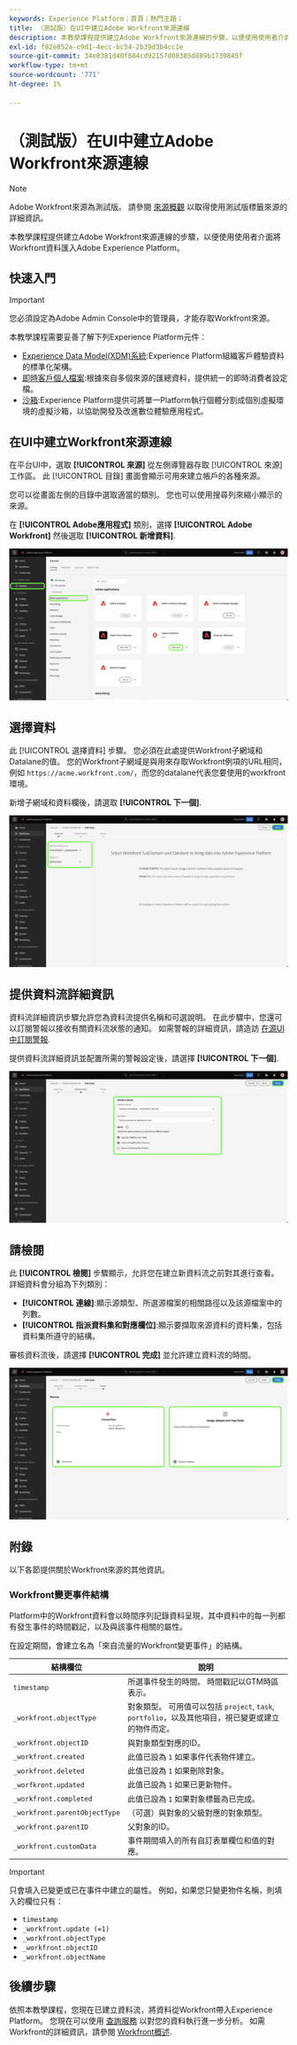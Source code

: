 ```yaml
---
keywords: Experience Platform；首頁；熱門主題；
title: （測試版）在UI中建立Adobe Workfront來源連線
description: 本教學課程提供建立Adobe Workfront來源連線的步驟，以便使用使用者介面將Workfront資料匯入Adobe Experience Platform。
exl-id: f82e852a-c9d1-4ecc-bc54-2b39d3b4cc1e
source-git-commit: 34e0381d40f884cd92157d08385d889b1739845f
workflow-type: tm+mt
source-wordcount: '771'
ht-degree: 1%

---
```


# （測試版）在UI中建立Adobe Workfront來源連線

>[!NOTE]
>
>Adobe Workfront來源為測試版。 請參閱 [來源概觀](../../../../home.md#terms-and-conditions) 以取得使用測試版標籤來源的詳細資訊。

本教學課程提供建立Adobe Workfront來源連線的步驟，以便使用使用者介面將Workfront資料匯入Adobe Experience Platform。

## 快速入門

>[!IMPORTANT]
>
>您必須設定為Adobe Admin Console中的管理員，才能存取Workfront來源。

本教學課程需要妥善了解下列Experience Platform元件：

* [Experience Data Model(XDM)系統](../../../../../xdm/home.md):Experience Platform組織客戶體驗資料的標準化架構。
* [即時客戶個人檔案](../../../../../profile/home.md):根據來自多個來源的匯總資料，提供統一的即時消費者設定檔。
* [沙箱](../../../../../sandboxes/home.md):Experience Platform提供可將單一Platform執行個體分割成個別虛擬環境的虛擬沙箱，以協助開發及改進數位體驗應用程式。

## 在UI中建立Workfront來源連線

在平台UI中，選取 **[!UICONTROL 來源]** 從左側導覽器存取 [!UICONTROL 來源] 工作區。 此 [!UICONTROL 目錄] 畫面會顯示可用來建立帳戶的各種來源。

您可以從畫面左側的目錄中選取適當的類別。 您也可以使用搜尋列來縮小顯示的來源。

在 **[!UICONTROL Adobe應用程式]** 類別，選擇 **[!UICONTROL Adobe Workfront]** 然後選取 **[!UICONTROL 新增資料]**.

![突出顯示了源目錄和Adobe Workfront源。](../../../../images/tutorials/create/workfront/catalog.png)

## 選擇資料

此 [!UICONTROL 選擇資料] 步驟。 您必須在此處提供Workfront子網域和Datalane的值。 您的Workfront子網域是與用來存取Workfront例項的URL相同，例如 `https://acme.workfront.com/`，而您的datalane代表您要使用的workfront環境。

新增子網域和資料欄後，請選取 **[!UICONTROL 下一個]**.

![具有子域和資料欄佔位符值的選擇資料頁。](../../../../images/tutorials/create/workfront/select-data.png)

## 提供資料流詳細資訊

資料流詳細資訊步驟允許您為資料流提供名稱和可選說明。 在此步驟中，您還可以訂閱警報以接收有關資料流狀態的通知。 如需警報的詳細資訊，請造訪 [在源UI中訂閱警報](../../alerts.md).

提供資料流詳細資訊並配置所需的警報設定後，請選擇 **[!UICONTROL 下一個]**.

![資料流詳細資訊頁，其中包含資料流名稱、說明和警報通知的資訊](../../../../images/tutorials/create/workfront/dataflow-detail.png)

## 請檢閱

此 **[!UICONTROL 檢閱]** 步驟顯示，允許您在建立新資料流之前對其進行查看。 詳細資料會分組為下列類別：

* **[!UICONTROL 連線]**:顯示源類型、所選源檔案的相關路徑以及該源檔案中的列數。
* **[!UICONTROL 指派資料集和對應欄位]**:顯示要擷取來源資料的資料集，包括資料集所遵守的結構。

審核資料流後，請選擇 **[!UICONTROL 完成]** 並允許建立資料流的時間。

![概述連線資訊的審核頁面。](../../../../images/tutorials/create/workfront/review.png)

## 附錄

以下各節提供關於Workfront來源的其他資訊。

### Workfront變更事件結構

Platform中的Workfront資料會以時間序列記錄資料呈現，其中資料中的每一列都有發生事件的時間戳記，以及與該事件相關的屬性。

在設定期間，會建立名為「來自流量的Workfront變更事件」的結構。

| 結構欄位 | 說明 |
| --- | --- |
| `timestamp` | 所選事件發生的時間。 時間戳記以GTM時區表示。 |
| `_workfront.objectType` | 對象類型。 可用值可以包括 `project`, `task`, `portfolio`，以及其他項目，視已變更或建立的物件而定。 |
| `_workfront.objectID` | 與對象類型對應的ID。 |
| `_workfront.created` | 此值已設為 `1` 如果事件代表物件建立。 |
| `_workfront.deleted` | 此值已設為 `1` 如果刪除對象。 |
| `_worfkront.updated` | 此值已設為 `1` 如果已更新物件。 |
| `_workfront.completed` | 此值已設為 `1` 如果對象標籤為已完成。 |
| `_workfront.parentObjectType` | （可選）與對象的父級對應的對象類型。 |
| `_workfront.parentID` | 父對象的ID。 |
| `_workfront.customData` | 事件期間填入的所有自訂表單欄位和值的對應。 |

>[!IMPORTANT]
>
>只會填入已變更或已在事件中建立的屬性。 例如，如果您只變更物件名稱，則填入的欄位只有：<ul><li>`timestamp`</li><li>`_workfront.update (=1)`</li><li>`_workfront.objectType`</li><li>`_workfront.objectID`</li><li>`_workfront.objectName`</li></ul>

## 後續步驟

依照本教學課程，您現在已建立資料流，將資料從Workfront帶入Experience Platform。 您現在可以使用 [查詢服務](../../../../../query-service/home.md) 以對您的資料執行進一步分析。 如需Workfront的詳細資訊，請參閱 [Workfront概述](../../../../connectors/adobe-applications/workfront.md).
